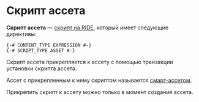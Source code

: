 # Скрипт ассета

**Скрипт ассета** — [скрипт на RIDE](/ride/ride-script.md), который имеет следующие директивы:

```ride
{-# CONTENT_TYPE EXPRESSION #-}
{-# SCRIPT_TYPE ASSET #-}
```

Скрипт ассета прикрепляется к ассету с помощью транзакции установки скрипта ассета.

Ассет с прикрепленным к нему скриптом называется [смарт-ассетом](/blockchain/smart-asset.md).

Прикрепить скрипт к ассету можно только в момент создания ассета.
